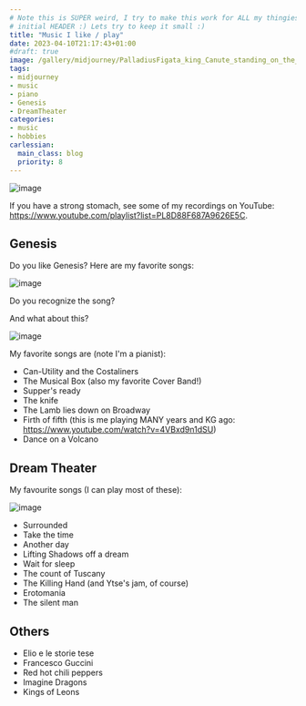 ```yaml
---
# Note this is SUPER weird, I try to make this work for ALL my thingies so there might be some behavioural clatches in the
# initial HEADER :) Lets try to keep it small :)
title: "Music I like / play"
date: 2023-04-10T21:17:43+01:00
#draft: true
image: /gallery/midjourney/PalladiusFigata_king_Canute_standing_on_the_shore_and_speaking__dd781f09-c2c5-48bd-9e1c-d6bcbed9bd6a.png
tags:
- midjourney
- music
- piano
- Genesis
- DreamTheater
categories:
- music
- hobbies
carlessian:
  main_class: blog
  priority: 8
---
```


![image](/gallery/midjourney/PalladiusFigata_Floor_plan_sketch_watercolor_style_grand_piano_7023fc60-189f-4f02-83dd-b7df0974f25e.png)

If you have a strong stomach, see some of my recordings on YouTube: <https://www.youtube.com/playlist?list=PL8D88F687A9626E5C>.

## Genesis

Do you like Genesis? Here are my favorite songs:

![image](/gallery/midjourney/PalladiusFigata_king_Canute_standing_on_the_shore_and_speaking__dd781f09-c2c5-48bd-9e1c-d6bcbed9bd6a.png)

Do you recognize the song?

And what about this?

![image](/gallery/midjourney/PalladiusFigata_a_beautiful_white_lamb_lies_down_Broadway_New_Y_10a1c643-4ca8-4c40-96fb-9cb3465f73bc.png)

My favorite songs are (note I'm a pianist):

* Can-Utility and the Costaliners
* The Musical Box (also my favorite Cover Band!)
* Supper's ready
* The knife
* The Lamb lies down on Broadway
* Firth of fifth (this is me playing MANY years and KG ago: <https://www.youtube.com/watch?v=4VBxd9n1dSU>)
* Dance on a Volcano

## Dream Theater

My favourite songs (I can play most of these):

![image](/gallery/midjourney/JPetrucci%20painting.png)

* Surrounded
* Take the time
* Another day
* Lifting Shadows off a dream
* Wait for sleep
* The count of Tuscany
* The Killing Hand (and Ytse's jam, of course)
* Erotomania
* The silent man

## Others

* Elio e le storie tese
* Francesco Guccini
* Red hot chili peppers
* Imagine Dragons
* Kings of Leons
